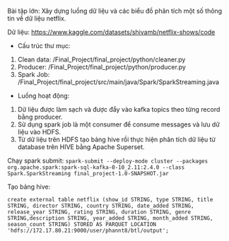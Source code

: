 Bài tập lớn: Xây dựng luồng dữ liệu và các biểu đồ phân tích một số thông tin về dữ liệu netflix.

Dữ liệu: https://www.kaggle.com/datasets/shivamb/netflix-shows/code

* Cấu trúc thư mục:
1) Clean data: /Final_Project/final_project/python/cleaner.py
2) Producer: /Final_Project/final_project/python/producer.py
3) Spark Job: /Final_Project/final_project/src/main/java/Spark/SparkStreaming.java

* Luồng hoạt động:
1) Dữ liệu được làm sạch và được đẩy vào kafka topics theo từng record bằng producer.
2) Sử dụng spark job là một consumer để consume messages và lưu dữ liệu vào HDFS.
3) Từ dữ liệu trên HDFS tạo bảng hive rồi thực hiện phân tích dữ liệu từ database trên HIVE bằng Apache Superset.

Chạy spark submit: 
  `spark-submit --deploy-mode cluster --packages org.apache.spark:spark-sql-kafka-0-10_2.11:2.4.0 --class Spark.SparkStreaming final_project-1.0-SNAPSHOT.jar`
  
Tạo bảng hive:
~~~
create external table netflix (show_id STRING, type STRING, title STRING, director STRING, country STRING, date_added STRING, release_year STRING, rating STRING, duration STRING, genre STRING,description STRING, year_added STRING, month_added STRING, season_count STRING) STORED AS PARQUET LOCATION 'hdfs://172.17.80.21:9000/user/phannt8/btl/output';
~~~


